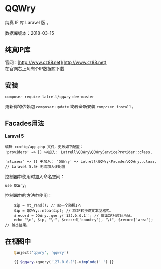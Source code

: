 # QQWry

纯真 IP 库 Laravel 版 。

数据库版本：2018-03-15

## 纯真IP库

官网：[http://www.cz88.net](http://www.cz88.net)  
在官网右上角有个IP数据库下载

## 安装

```
composer require latrell/qqwry dev-master
```

更新你的依赖包 ```composer update``` 或者全新安装 ```composer install```。


## Facades用法
#### Laravel 5
```
编辑 config/app.php 文件，更改如下配置：
'providers' => [] 中加入： Latrell\QQWry\QQWryServiceProvider::class,

'aliases' => [] 中加入： 'QQWry' => Latrell\QQWry\Facades\QQWry::class, // Laravel 5.5+ 无需加入该配置
```

控制器中使用时加入命名空间：
```
use QQWry;
```

控制器中的方法中使用：
```
	$ip = mt_rand(); // 取一个随机IP。
	$ip = QQWry::ntoa($ip); // 将IP转换成文本型格式。
	$record = QQWry::query('127.0.0.1'); // 取出IP对应的地址。
	echo "\n", $ip, "\t", $record['country'], "\t", $record['area']; // 输出结果。
```

## 在视图中
```php
	@inject('qqwry', 'qqwry')
	
	{{ $qqwry->query('127.0.0.1')->implode(' ') }}
```
